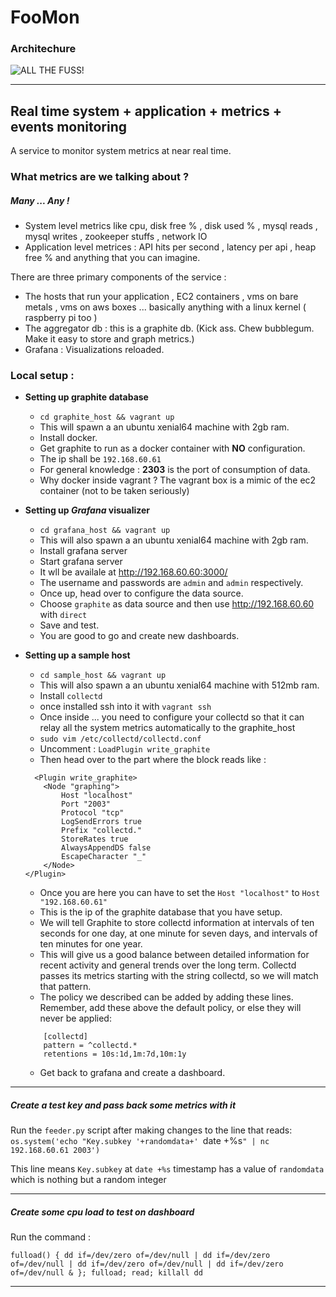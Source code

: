 # FooMon

### Architechure
![ALL THE FUSS!](https://i.imgur.com/NVHRFu4.png)

---
## Real time system + application + metrics + events monitoring

A service to monitor system metrics at near real time.

### What metrics are we talking about ?

##### Many ... Any !
- System level metrics like cpu, disk free % , disk used % , mysql reads , mysql writes , zookeeper stuffs , network IO
- Application level metrices : API hits per second , latency per api , heap free % and anything that you can imagine.

There are three primary components of the service :
- The hosts that run your application , EC2 containers , vms on bare metals , vms on aws boxes ... basically anything with a linux kernel ( raspberry pi too )
- The aggregator db : this is a graphite db. (Kick ass. Chew bubblegum. Make it easy to store and graph metrics.)
- Grafana : Visualizations reloaded.

### Local setup :

- **Setting up graphite database**
  - `cd graphite_host && vagrant up`
  - This will spawn a an ubuntu xenial64 machine with 2gb ram.
  - Install docker.
  - Get graphite to run as a docker container with **NO** configuration.
  - The ip shall be `192.168.60.61`
  - For general knowledge : **2303** is the port of consumption of data.
  - Why docker inside vagrant ?  The vagrant box is a mimic of the ec2 container (not to be taken seriously)


- **Setting up _Grafana_ visualizer**
  - `cd grafana_host && vagrant up`
  - This will also spawn a an ubuntu xenial64 machine with 2gb ram.
  - Install grafana server
  - Start grafana server
  - It wll be availale at http://192.168.60.60:3000/
  - The username and passwords are `admin` and `admin` respectively.
  - Once up, head over to configure the data source.
  - Choose `graphite` as data source and then use http://192.168.60.60 with `direct`
  - Save and test.
  - You are good to go and create new dashboards.


- **Setting up a sample host**
  - `cd sample_host && vagrant up`
  - This will also spawn a an ubuntu xenial64 machine with 512mb ram.
  - Install `collectd`
  - once installed ssh into it with `vagrant ssh`
  - Once inside ... you need to configure your collectd so that it can relay all the system metrics automatically to the graphite_host
  - `sudo vim /etc/collectd/collectd.conf`
  - Uncomment : `LoadPlugin write_graphite`
  - Then head over to the part where the block reads like :
  ```
    <Plugin write_graphite>
      <Node "graphing">
          Host "localhost"
          Port "2003"
          Protocol "tcp"
          LogSendErrors true
          Prefix "collectd."
          StoreRates true
          AlwaysAppendDS false
          EscapeCharacter "_"
      </Node>
  </Plugin>
  ```
  
  - Once you are here you can have to set the `Host "localhost"` to `Host "192.168.60.61"`
  - This is the ip of the graphite database that you have setup.
  - We will tell Graphite to store collectd information at intervals of ten seconds for one day, at one minute for seven days, and intervals of ten minutes for one year.
  - This will give us a good balance between detailed information for recent activity and general trends over the long term. Collectd passes its metrics starting with the string collectd, so we will match that pattern.
  - The policy we described can be added by adding these lines. Remember, add these above the default policy, or else they will never be applied:
  
  ```
      [collectd]
      pattern = ^collectd.*
      retentions = 10s:1d,1m:7d,10m:1y
  ```
  
  - Get back to grafana and create a dashboard.

---

##### Create a test key and pass back some metrics with it

Run the `feeder.py` script after making changes to the line that reads:
`os.system('echo "Key.subkey '+randomdata+' `date +%s`" | nc 192.168.60.61 2003')`

This line means `Key.subkey` at `date +%s` timestamp has a value of `randomdata`
which is nothing but a random integer

---

##### Create some cpu load to test on dashboard

Run the command :

`fulload() { dd if=/dev/zero of=/dev/null | dd if=/dev/zero of=/dev/null | dd if=/dev/zero of=/dev/null | dd if=/dev/zero of=/dev/null & }; fulload; read; killall dd`

---
